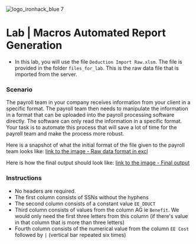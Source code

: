 ![logo_ironhack_blue 7](https://user-images.githubusercontent.com/23629340/40541063-a07a0a8a-601a-11e8-91b5-2f13e4e6b441.png)

# Lab | Macros Automated Report Generation

- In this lab, you will use the file `Deduction Import Raw.xlsm`. The file is provided in the folder `files_for_lab`. This is the raw data file that is imported from the server.


### Scenario

The payroll team in your company receives information from your client in a specific format. The payroll team then needs to manipulate the information in a format that can be uploaded into the payroll processing software directly. The software can only read the information in a specific format. Your task is to automate this process that will save a lot of time for the payroll team and make the process more robust.

Here is a snapshot of what the initial format of the file given to the payroll team looks like: [link to the image - Raw data format in excl](https://education-team-2020.s3-eu-west-1.amazonaws.com/data-analytics/6.9-raw_data_payroll.png)

Here is how the final output should look like: [link to the image - Final output](https://education-team-2020.s3-eu-west-1.amazonaws.com/data-analytics/6.9-final_output.png)

### Instructions

- No headers are required.
- The first column consists of SSNs without the hyphens
- The second column consists of a constant value `EE_DDUCT`
- Third column consists of values from the column AG ie `Benefit`. We would only need the first three letters from this column (if there's value in that column that is more than three letters)
- Fourth column consists of the numerical value from the column `EE Cost` followed by `|` (vertical bar repeated six times)



